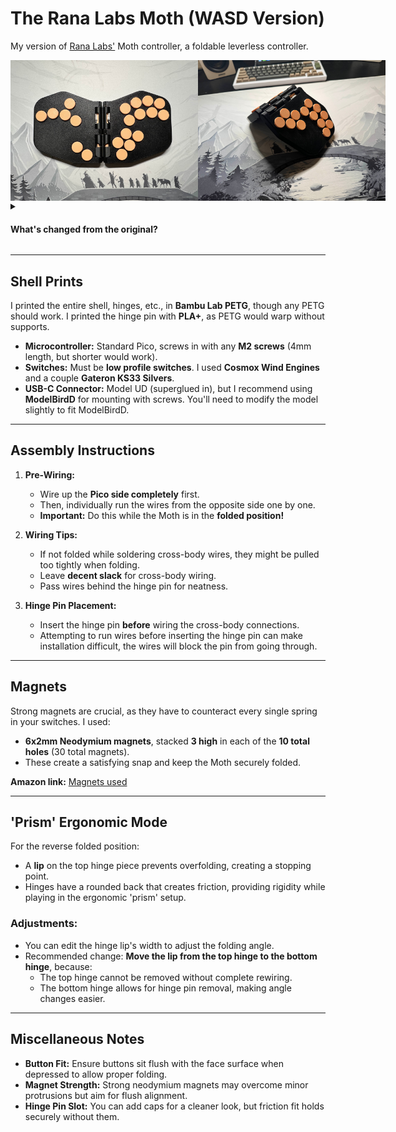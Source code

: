 # The Rana Labs Moth (WASD Version)

My version of [Rana Labs'](https://github.com/rana-sylvatica) Moth controller, a foldable leverless controller.

<div style="display: flex;">
    <img src="Images/Layout.jpg" alt="Layout 1" width="300" />
    <img src="Images/Folded.jpg" alt="Layout 2" width="300" />
</div>

<details>
  <summary><h4>What's changed from the original?</h4></summary>

- Removed a modifier button and moved them to be more comfortable to use.
- Added the WASD up button, sunk some of the shell under the WASD cluster to add mounting points for the Pico.
- Changed the USB-C port location to accommodate for WASD, fitted for ModelUD.
- Enlarged the hinge rounded edges to provide a friction fit for when you want to play in 'prism' mode.
- Added a lip to the hinge to lock in the desired prism angle.
- Changed thickness of the hinge pin holes to have a tighter friction fit.
- Changed magnet hole size to accommodate larger magnets that could snap the controller firmly together.
- Filleted the edges of the controller to give it a nice rounded feel.

  </details>


---

## Shell Prints

I printed the entire shell, hinges, etc., in **Bambu Lab PETG**, though any PETG should work. I printed the hinge pin with **PLA+**, as PETG would warp without supports.

- **Microcontroller:** Standard Pico, screws in with any **M2 screws** (4mm length, but shorter would work).
- **Switches:** Must be **low profile switches**. I used **Cosmox Wind Engines** and a couple **Gateron KS33 Silvers**.
- **USB-C Connector:** Model UD (superglued in), but I recommend using **ModelBirdD** for mounting with screws. You'll need to modify the model slightly to fit ModelBirdD.

---

## Assembly Instructions

1. **Pre-Wiring:**
   - Wire up the **Pico side completely** first.
   - Then, individually run the wires from the opposite side one by one.
   - **Important:** Do this while the Moth is in the **folded position!**

2. **Wiring Tips:**
   - If not folded while soldering cross-body wires, they might be pulled too tightly when folding.
   - Leave **decent slack** for cross-body wiring.
   - Pass wires behind the hinge pin for neatness.

3. **Hinge Pin Placement:**
   - Insert the hinge pin **before** wiring the cross-body connections.
   - Attempting to run wires before inserting the hinge pin can make installation difficult, the wires will block the pin from going through.

---

## Magnets

Strong magnets are crucial, as they have to counteract every single spring in your switches. I used:

- **6x2mm Neodymium magnets**, stacked **3 high** in each of the **10 total holes** (30 total magnets).
- These create a satisfying snap and keep the Moth securely folded.

**Amazon link:** [Magnets used](https://a.co/d/aDkEUHX)

---

## 'Prism' Ergonomic Mode

For the reverse folded position:

- A **lip** on the top hinge piece prevents overfolding, creating a stopping point.
- Hinges have a rounded back that creates friction, providing rigidity while playing in the ergonomic 'prism' setup.

### Adjustments:

- You can edit the hinge lip's width to adjust the folding angle.
- Recommended change: **Move the lip from the top hinge to the bottom hinge**, because:
  - The top hinge cannot be removed without complete rewiring.
  - The bottom hinge allows for hinge pin removal, making angle changes easier.

---

## Miscellaneous Notes

- **Button Fit:** Ensure buttons sit flush with the face surface when depressed to allow proper folding.
- **Magnet Strength:** Strong neodymium magnets may overcome minor protrusions but aim for flush alignment.
- **Hinge Pin Slot:** You can add caps for a cleaner look, but friction fit holds securely without them.
